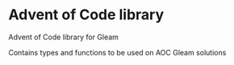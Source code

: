 # Advent of Code library

Advent of Code library for Gleam

Contains types and functions to be used on AOC Gleam solutions